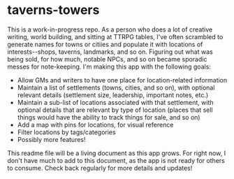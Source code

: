 # taverns-towers

This is a work-in-progress repo. As a person who does a lot of creative writing, world building, and sitting at TTRPG tables, I've often scrambled to generate names for towns or citiies and populate it with locations of interests--shops, taverns, landmarks, and so on. Figuring out what was being sold, for how much, notable NPCs, and so on became sporadic messes for note-keeping. I'm making this app with the following goals: 

* Allow GMs and writers to have one place for location-related information
* Maintain a list of settlements (towns, cities, and so on), with optional relevant details (settlement size, leadership, important notes, etc.)
* Maintain a sub-list of locations associated with that settlement, with optional details that are relevant by type of location (places that sell things would have the ability to track things for sale, and so on)
* Add a map with pins for locations, for visual reference
* Filter locations by tags/categories
* Possibly more features!

This readme file will be a living document as this app grows. For right now, I don't have much to add to this document, as the app is not ready for others to consume. Check back regularly for more details and updates!